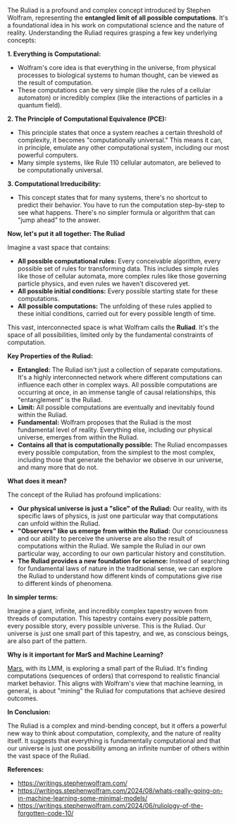 The Ruliad is a profound and complex concept introduced by Stephen Wolfram, representing the **entangled limit of all possible computations**. It's a foundational idea in his work on computational science and the nature of reality. Understanding the Ruliad requires grasping a few key underlying concepts:

**1. Everything is Computational:**

*   Wolfram's core idea is that everything in the universe, from physical processes to biological systems to human thought, can be viewed as the result of computation.
*   These computations can be very simple (like the rules of a cellular automaton) or incredibly complex (like the interactions of particles in a quantum field).

**2. The Principle of Computational Equivalence (PCE):**

*   This principle states that once a system reaches a certain threshold of complexity, it becomes "computationally universal." This means it can, in principle, emulate any other computational system, including our most powerful computers.
*   Many simple systems, like Rule 110 cellular automaton, are believed to be computationally universal.

**3. Computational Irreducibility:**

*   This concept states that for many systems, there's no shortcut to predict their behavior. You have to run the computation step-by-step to see what happens. There's no simpler formula or algorithm that can "jump ahead" to the answer.

**Now, let's put it all together: The Ruliad**

Imagine a vast space that contains:

*   **All possible computational rules:** Every conceivable algorithm, every possible set of rules for transforming data. This includes simple rules like those of cellular automata, more complex rules like those governing particle physics, and even rules we haven't discovered yet.
*   **All possible initial conditions:** Every possible starting state for these computations.
*   **All possible computations:** The unfolding of these rules applied to these initial conditions, carried out for every possible length of time.

This vast, interconnected space is what Wolfram calls the **Ruliad**. It's the space of all possibilities, limited only by the fundamental constraints of computation.

**Key Properties of the Ruliad:**

*   **Entangled:** The Ruliad isn't just a collection of separate computations. It's a highly interconnected network where different computations can influence each other in complex ways. All possible computations are occurring at once, in an immense tangle of causal relationships, this "entanglement" is the Ruliad.
*   **Limit:** All possible computations are eventually and inevitably found within the Ruliad.
*   **Fundamental:** Wolfram proposes that the Ruliad is the most fundamental level of reality. Everything else, including our physical universe, emerges from within the Ruliad.
*   **Contains all that is computationally possible:**  The Ruliad encompasses every possible computation, from the simplest to the most complex, including those that generate the behavior we observe in our universe, and many more that do not.

**What does it mean?**

The concept of the Ruliad has profound implications:

*   **Our physical universe is just a "slice" of the Ruliad:** Our reality, with its specific laws of physics, is just one particular way that computations can unfold within the Ruliad.
*   **"Observers" like us emerge from within the Ruliad:** Our consciousness and our ability to perceive the universe are also the result of computations within the Ruliad. We sample the Ruliad in our own particular way, according to our own particular history and constitution.
*   **The Ruliad provides a new foundation for science:** Instead of searching for fundamental laws of nature in the traditional sense, we can explore the Ruliad to understand how different kinds of computations give rise to different kinds of phenomena.

**In simpler terms:**

Imagine a giant, infinite, and incredibly complex tapestry woven from threads of computation. This tapestry contains every possible pattern, every possible story, every possible universe. This is the Ruliad. Our universe is just one small part of this tapestry, and we, as conscious beings, are also part of the pattern.

**Why is it important for MarS and Machine Learning?**

[Mars](https://mars-lmm.github.io/), with its LMM, is exploring a small part of the Ruliad. It's finding computations (sequences of orders) that correspond to realistic financial market behavior. This aligns with Wolfram's view that machine learning, in general, is about "mining" the Ruliad for computations that achieve desired outcomes.

**In Conclusion:**

The Ruliad is a complex and mind-bending concept, but it offers a powerful new way to think about computation, complexity, and the nature of reality itself. It suggests that everything is fundamentally computational and that our universe is just one possibility among an infinite number of others within the vast space of the Ruliad.

**References:**
*  https://writings.stephenwolfram.com/
*  https://writings.stephenwolfram.com/2024/08/whats-really-going-on-in-machine-learning-some-minimal-models/
*  https://writings.stephenwolfram.com/2024/06/ruliology-of-the-forgotten-code-10/
